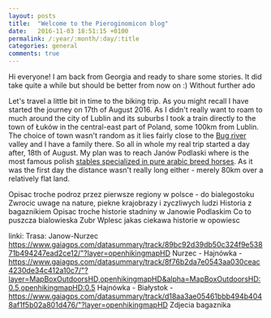 ```yaml
---
layout: posts
title:  "Welcome to the Pieroginomicon blog"
date:   2016-11-03 18:51:15 +0100
permalink: /:year/:month/:day/:title
categories: general
comments: true
---
```


Hi everyone! I am back from Georgia and ready to share some stories. It did take quite a while but should be better from now on :) Without further ado 

Let's travel a little bit in time to the biking trip. As you might recall I have started the journey on 17th of August 2016. As I didn't really want to roam to much around the city of Lublin and its suburbs I took a train directly to the town of Łuków in the central-east part of Poland, some 100km from Lublin. The choice of town wasn't random as it lies fairly close to the <a href="https://en.wikipedia.org/wiki/Bug_River">Bug river</a> valley and I have a family there. So all in whole my real trip started a day after, 18th of August. My plan was to reach Janów Podlaski where is the most famous polish <a href="http://www.janow.arabians.pl/en/">stables specialized in pure arabic breed horses</a>. As it was the first day the distance wasn't really long either - merely 80km over a relatively flat land.

Opisac troche podroz przez pierwsze regiony w polsce - do bialegostoku
Zwrocic uwage na nature, piekne krajobrazy i zyczliwych ludzi
Historia z bagaznikiem
Opisac troche historie stadniny w Janowie Podlaskim
Co to puszcza bialowieska
Zubr
Wplesc jakas ciekawa historie w opowiesc

linki:
Trasa: 
Janow-Nurzec https://www.gaiagps.com/datasummary/track/89bc92d39db50c324f9e53871b494247ead2ce12/"?layer=openhikingmapHD
Nurzec - Hajnówka - https://www.gaiagps.com/datasummary/track/8f76b2da7e0543aa030ceac4230de34c412a10c7/"?layer=MapBoxOutdoorsHD,openhikingmapHD&alpha=MapBoxOutdoorsHD:0.5,openhikingmapHD:0.5
Hajnówka - Białystok - https://www.gaiagps.com/datasummary/track/d18aa3ae05461bbb494b4048af1f5b02a801d476/"?layer=openhikingmapHD
Zdjecia bagaznika
